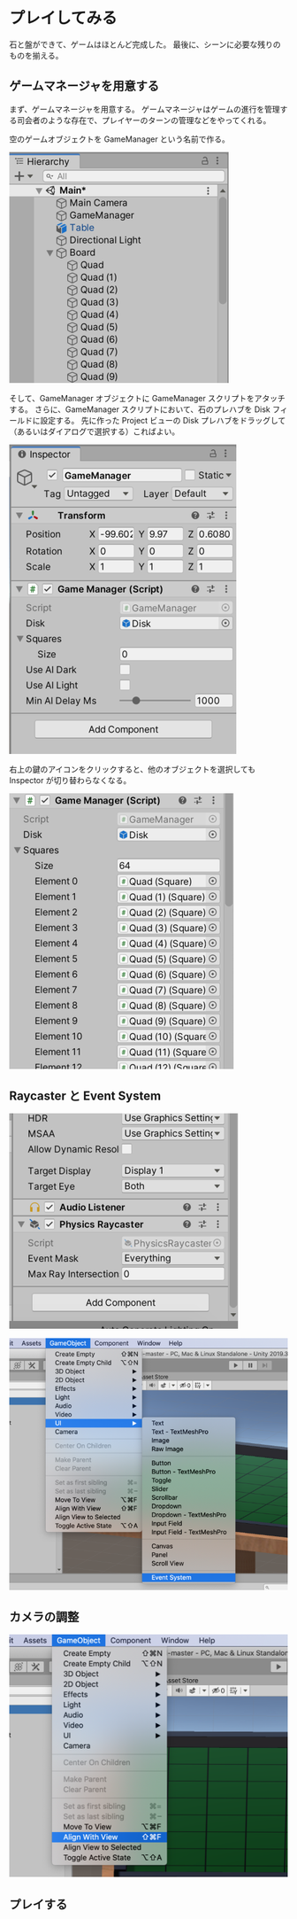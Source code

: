 # プレイしてみる

石と盤ができて、ゲームはほとんど完成した。
最後に、シーンに必要な残りのものを揃える。

## ゲームマネージャを用意する

まず、ゲームマネージャを用意する。
ゲームマネージャはゲームの進行を管理する司会者のような存在で、プレイヤーのターンの管理などをやってくれる。

空のゲームオブジェクトを GameManager という名前で作る。

![Game Manager](./Images/GameManager.png)

そして、GameManager オブジェクトに GameManager スクリプトをアタッチする。
さらに、GameManager スクリプトにおいて、石のプレハブを Disk フィールドに設定する。
先に作った Project ビューの Disk プレハブをドラッグして（あるいはダイアログで選択する）こればよい。

![Game Manager Inspector](./Images/GameManagerInspector.png)

右上の鍵のアイコンをクリックすると、他のオブジェクトを選択しても Inspector が切り替わらなくなる。

![Set Squares](./Images/SetSquares.png)

## Raycaster と Event System

![Physics Raycaster](./Images/PhysicsRaycaster.png)

![Add Event System](./Images/EventSystem.png)

## カメラの調整

![Align With View](./Images/AlignWithView.png)

## プレイする
